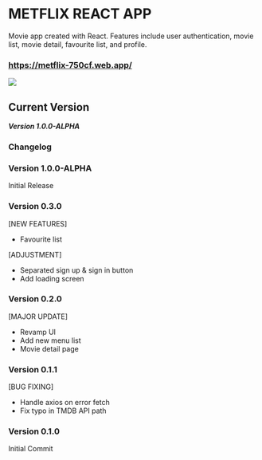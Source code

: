 # METFLIX REACT APP

Movie app created with React. Features include user authentication, movie list, movie detail, favourite list, and profile.

### https://metflix-750cf.web.app/

![](React-app.gif)

## Current Version

**_Version 1.0.0-ALPHA_**

### Changelog

### Version 1.0.0-ALPHA

Initial Release

### Version 0.3.0

[NEW FEATURES]

- Favourite list

[ADJUSTMENT]

- Separated sign up & sign in button
- Add loading screen

### Version 0.2.0

[MAJOR UPDATE]

- Revamp UI
- Add new menu list
- Movie detail page

### Version 0.1.1

[BUG FIXING]

- Handle axios on error fetch
- Fix typo in TMDB API path

### Version 0.1.0

Initial Commit
